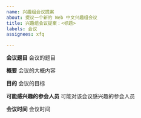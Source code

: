 ```yaml
---
name: 兴趣组会议提案
about: 提议一个新的 Web 中文兴趣组会议
title: 兴趣组会议提案：<标题>
labels: 会议
assignees: xfq

---
```


**会议题目**
会议的题目

**概要**
会议的大概内容

**目的**
会议的目标

**可能感兴趣的参会人员**
可能对该会议感兴趣的参会人员

**会议时间**
会议时间
